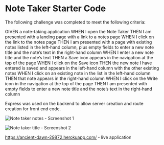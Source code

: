 # Note Taker Starter Code

The following challenge was completed to meet the following criteria:

GIVEN a note-taking application
WHEN I open the Note Taker
THEN I am presented with a landing page with a link to a notes page
WHEN I click on the link to the notes page
THEN I am presented with a page with existing notes listed in the left-hand column, plus empty fields to enter a new note title and the note’s text in the right-hand column
WHEN I enter a new note title and the note’s text
THEN a Save icon appears in the navigation at the top of the page
WHEN I click on the Save icon
THEN the new note I have entered is saved and appears in the left-hand column with the other existing notes
WHEN I click on an existing note in the list in the left-hand column
THEN that note appears in the right-hand column
WHEN I click on the Write icon in the navigation at the top of the page
THEN I am presented with empty fields to enter a new note title and the note’s text in the right-hand column

Express was used on the backend to allow server creation and route creation for front end code. 

![Note taker notes](https://user-images.githubusercontent.com/79546270/124064336-6466d400-d9e9-11eb-9619-6d2668e2cdbe.JPG) - Screenshot 1

![Note taker title](https://user-images.githubusercontent.com/79546270/124064346-6af54b80-d9e9-11eb-9e96-4ca3203cbd02.JPG) - Screenshot 2

https://ancient-dawn-29872.herokuapp.com/ - live application


